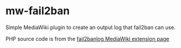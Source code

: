 # mw-fail2ban

Simple MediaWiki plugin to create an output log that fail2ban can use.

PHP source code is from the [fail2banlog MediaWiki extension page](https://www.mediawiki.org/wiki/Extension:Fail2banlog#Code)

